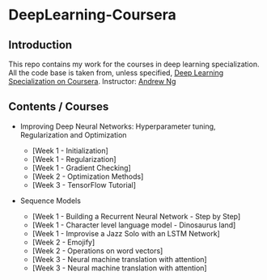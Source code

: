 # DeepLearning-Coursera

## Introduction

This repo contains my work for the courses in deep learning specialization. All the code base is taken from, unless specified, [Deep Learning Specialization on Coursera](https://www.coursera.org/specializations/deep-learning). Instructor: [Andrew Ng](http://www.andrewng.org/)

## Contents / Courses

- Improving Deep Neural Networks: Hyperparameter tuning, Regularization and Optimization

  - [Week 1 - Initialization]
  - [Week 1 - Regularization]
  - [Week 1 - Gradient Checking]
  - [Week 2 - Optimization Methods]
  - [Week 3 - TensorFlow Tutorial]
 
- Sequence Models

  - [Week 1 - Building a Recurrent Neural Network - Step by Step]
  - [Week 1 - Character level language model - Dinosaurus land]
  - [Week 1 - Improvise a Jazz Solo with an LSTM Network]
  - [Week 2 - Emojify]
  - [Week 2 - Operations on word vectors]
  - [Week 3 - Neural machine translation with attention]
  - [Week 3 - Neural machine translation with attention]

